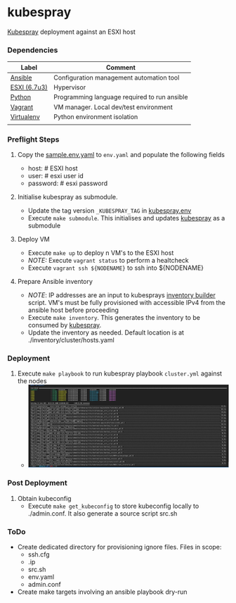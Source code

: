 # kubespray
[Kubespray](https://github.com/kubernetes-sigs/kubespray) deployment against an ESXI host

### Dependencies
| Label | Comment |
| - | - |
| [Ansible](https://docs.ansible.com/) | Configuration management automation tool|
| [ESXI (6.7u3)](https://my.vmware.com/en/group/vmware/evalcenter?p=free-esxi6) | Hypervisor |
| [Python](https://www.python.org/downloads/) | Programming language required to run ansible |
| [Vagrant](https://www.vagrantup.com/docs) | VM manager. Local dev/test environment |
| [Virtualenv](https://docs.python.org/3/tutorial/venv.html) | Python environment isolation |
|||

### Preflight Steps
1. Copy the [sample.env.yaml](./sample.env.yaml) to `env.yaml` and populate the following fields
    - host: # ESXI host
    - user: # esxi user id
    - password: # esxi password

2. Initialise kubespray as submodule.
    - Update the tag version `_KUBESPRAY_TAG` in [kubespray.env](./kubespray.env)
    - Execute `make submodule`. This initialises and updates [kubespray](https://github.com/kubernetes-sigs/kubespray) as a submodule

3. Deploy VM
    - Execute `make up` to deploy n VM's to the ESXI host
    - *NOTE:* Execute `vagrant status` to perform a healtcheck
    - Execute `vagrant ssh ${NODENAME}` to ssh into ${NODENAME}

4. Prepare Ansible inventory
    - *NOTE*: IP addresses are an input to kubesprays [inventory builder](https://github.com/kubernetes-sigs/kubespray/tree/master/contrib/inventory_builder) script. VM's must be fully provisioned with accessible IPv4 from the ansible host before proceeding
    - Execute `make inventory`. This generates the inventory to be consumed by [kubespray](https://github.com/kubernetes-sigs/kubespray).
    - Update the inventory as needed. Default location is at ./inventory/cluster/hosts.yaml

### Deployment
1. Execute `make playbook` to run kubespray playbook `cluster.yml` against the nodes 
    - ![alt text](kubespray-7n.jpg "Kubespray 7 node cluster")

### Post Deployment
1. Obtain kubeconfig
    - Execute `make get_kubeconfig` to store kubeconfig locally to ./admin.conf. It also generate a source script src.sh

### ToDo
- Create dedicated directory for provisioning ignore files. Files in scope:
    - ssh.cfg
    - .ip
    - src.sh
    - env.yaml
    - admin.conf
- Create make targets involving an ansible playbook dry-run